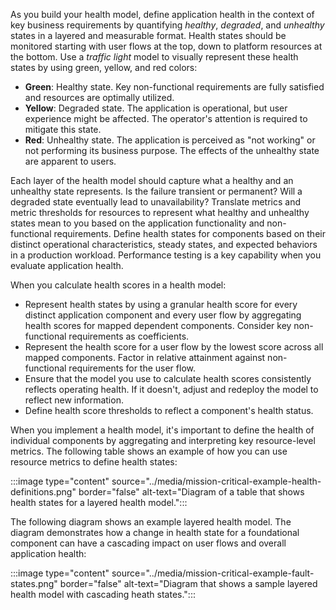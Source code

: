 As you build your health model, define application health in the context of key business requirements by quantifying *healthy*, *degraded*, and *unhealthy* states in a layered and measurable format. Health states should be monitored starting with user flows at the top, down to platform resources at the bottom. Use a *traffic light* model to visually represent these health states by using green, yellow, and red colors:

- **Green**: Healthy state. Key non-functional requirements are fully satisfied and resources are optimally utilized.
- **Yellow**: Degraded state. The application is operational, but user experience might be affected. The operator's attention is required to mitigate this state.
- **Red**: Unhealthy state. The application is perceived as "not working" or not performing its business purpose. The effects of the unhealthy state are apparent to users.

Each layer of the health model should capture what a healthy and an unhealthy state represents. Is the failure transient or permanent? Will a degraded state eventually lead to unavailability? Translate metrics and metric thresholds for resources to represent what healthy and unhealthy states mean to you based on the application functionality and non-functional requirements. Define health states for components based on their distinct operational characteristics, steady states, and expected behaviors in a production workload. Performance testing is a key capability when you evaluate application health.

When you calculate health scores in a health model:

- Represent health states by using a granular health score for every distinct application component and every user flow by aggregating health scores for mapped dependent components. Consider key non-functional requirements as coefficients.
- Represent the health score for a user flow by the lowest score across all mapped components. Factor in relative attainment against non-functional requirements for the user flow.
- Ensure that the model you use to calculate health scores consistently reflects operating health. If it doesn't, adjust and redeploy the model to reflect new information.
- Define health score thresholds to reflect a component's health status.

When you implement a health model, it's important to define the health of individual components by aggregating and interpreting key resource-level metrics. The following table shows an example of how you can use resource metrics to define health states:

:::image type="content" source="../media/mission-critical-example-health-definitions.png" border="false" alt-text="Diagram of a table that shows health states for a layered health model.":::

The following diagram shows an example layered health model. The diagram demonstrates how a change in health state for a foundational component can have a cascading impact on user flows and overall application health:

:::image type="content" source="../media/mission-critical-example-fault-states.png" border="false" alt-text="Diagram that shows a sample layered health model with cascading heath states.":::
